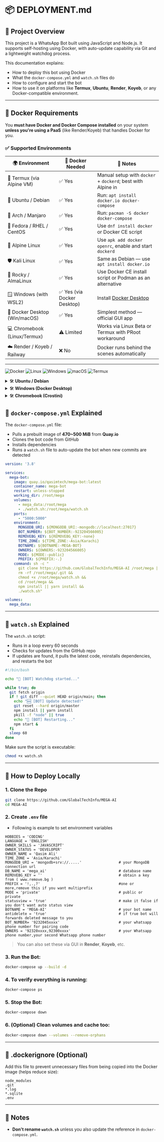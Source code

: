 
# 📦 DEPLOYMENT.md

## 🧠 Project Overview

This project is a WhatsApp Bot built using JavaScript and Node.js. It supports self-hosting using Docker, with auto-update capability via Git and a lightweight watchdog process.

This documentation explains:

- How to deploy this bot using Docker
- What the `docker-compose.yml` and `watch.sh` files do
- How to configure and start the bot
- How to use it on platforms like **Termux**, **Ubuntu**, **Render**, **Koyeb**, or any Docker-compatible environment.

---

## 🐳 Docker Requirements

You **must have Docker and Docker Compose installed** on your system **unless you're using a PaaS** (like Render/Koyeb) that handles Docker for you.

### ✅ Supported Environments

| 🌍 Environment                | 🐳 Docker Needed | 📌 Notes                                                                 |
|------------------------------|------------------|-------------------------------------------------------------------------|
| 📱 Termux (via Alpine VM) | ✅ Yes           | Manual setup with `docker` + `dockerd`; best with Alpine in      |
| 🐧 Ubuntu / Debian            | ✅ Yes           | Run: `apt install docker.io docker-compose`                            |
| 🧱 Arch / Manjaro             | ✅ Yes           | Run: `pacman -S docker docker-compose`                                 |
| 🔧 Fedora / RHEL / CentOS     | ✅ Yes           | Use `dnf install docker` or Docker CE script                           |
| 🧊 Alpine Linux               | ✅ Yes           | Use `apk add docker openrc`, enable and start `dockerd`                |
| 🛡️ Kali Linux                | ✅ Yes           | Same as Debian — use `apt install docker.io`                           |
| 🐘 Rocky / AlmaLinux          | ✅ Yes           | Use Docker CE install script or Podman as an alternative               |
| 🪟 Windows (with WSL2)        | ✅ Yes (via Docker Desktop) | Install [Docker Desktop](https://www.docker.com/products/docker-desktop/) |
| 🧩 Docker Desktop (Win/macOS) | ✅ Yes           | Simplest method — official GUI app                                     |
| 💻 Chromebook (Linux/Termux)  | ⚠️ Limited       | Works via Linux Beta or Termux with PRoot workaround                   |
| ☁️ Render / Koyeb / Railway   | ❌ No            | Docker runs behind the scenes automatically                           |

---
![Docker](https://img.shields.io/badge/Works%20with-Docker-blue?logo=docker)
![Linux](https://img.shields.io/badge/Linux-Supported-success?logo=linux)
![Windows](https://img.shields.io/badge/Windows-Supported-success?logo=windows)
![macOS](https://img.shields.io/badge/macOS-Supported-success?logo=apple)
![Termux](https://img.shields.io/badge/Termux-Tested-yellow?logo=termux)

</details> <details> <summary>🛠 <strong>Ubuntu / Debian</strong></summary>
bash
Copy code
sudo apt update
sudo apt install docker.io docker-compose -y
sudo systemctl enable --now docker

</details> <details> <summary>🛠 <strong>Windows (Docker Desktop)</strong></summary>
Download from: https://www.docker.com/products/docker-desktop

Enable WSL2 backend during installation

Run docker --version to verify setup

Use PowerShell or WSL for Compose commands

</details> <details> <summary>🛠 <strong>Chromebook (Crostini)</strong></summary>
bash
Copy code
# Inside Crostini Linux terminal
sudo apt update
sudo apt install docker.io docker-compose -y
sudo usermod -aG docker $USER
newgrp docker
</details>

## 🔧 `docker-compose.yml` Explained

The `docker-compose.yml` file:

- Pulls a prebuilt image of **470~500 MiB** from **Quay.io**
- Clones the bot code from GitHub
- Installs dependencies
- Runs a `watch.sh` file to auto-update the bot when new commits are detected

```yaml
version: '3.8'

services:
  mega-bot:
    image: quay.io/qasimtech/mega-bot:latest
    container_name: mega-bot
    restart: unless-stopped
    working_dir: /root/mega
    volumes:
      - mega_data:/root/mega
      - ./watch.sh:/root/mega/watch.sh
    ports:
      - "5000:5000"
    environment:
      MONGODB_URI: ${MONGODB_URI:-mongodb://localhost:27017}
      BOT_NUMBER: ${BOT_NUMBER:-923204566005}
      REMOVEBG_KEY: ${REMOVEBG_KEY:-none}
      TIME_ZONE: ${TIME_ZONE:-Asia/Karachi}
      BOTNAME: ${BOTNAME:-MEGA-BOT}
      OWNERS: ${OWNERS:-923204566005}
      MODE: ${MODE:-public}
      PREFIX: ${PREFIX:-.}
    command: sh -c "
      git clone https://github.com/GlobalTechInfo/MEGA-AI /root/mega || true &&
      rm -rf /root/mega/.git &&
      chmod +x /root/mega/watch.sh &&
      cd /root/mega &&
      npm install || yarn install &&
      ./watch.sh"

volumes:
  mega_data:
```

---

## 🔁 `watch.sh` Explained

The `watch.sh` script:

- Runs in a loop every 60 seconds
- Checks for updates from the GitHub repo
- If updates are found, it pulls the latest code, reinstalls dependencies, and restarts the bot

```bash
#!/bin/bash

echo "🔄 [BOT] Watchdog started..."

while true; do
  git fetch origin
  if ! git diff --quiet HEAD origin/main; then
    echo "🆕 [BOT] Update detected!"
    git reset --hard origin/master
    npm install || yarn install
    pkill -f "node" || true
    echo "🔁 [BOT] Restarting..."
    npm start &
  fi
  sleep 60
done
```

Make sure the script is executable:

```bash
chmod +x watch.sh
```

---

## 🚀 How to Deploy Locally

### 1. Clone the Repo

```bash
git clone https://github.com/GlobalTechInfo/MEGA-AI
cd MEGA-AI
```

### 2. Create `.env` file

- Following is example to set environment variables
```env
HOBBIES = 'CODING'
LANGUAGE = 'ENGLISH'
OWNER_SKILLS = 'JAVASCRIPT'
OWNER_STATUS = 'DEVELOPER'
OWNER_NAME = 'Qasim Ali'
TIME_ZONE = 'Asia/Karachi'
MONGODB_URI = 'mongodb+srv://.....'                 # your MongoDB connection url
DB_NAME = 'mega_ai'                                 # database name
REMOVEBG_KEY = ''                                   # obtain a key from ( www.remove.bg )
PREFIX = '!,.,?'                                    #one or more,remove this if you want multiprefix
MODE = 'private'                                    # public or private
statusview = 'true'                                 # make it false if you don't want auto status view
BOTNAME = 'MEGA-AI'                                 # your bot name
antidelete = 'true'                                 # if true bot will forwards deleted message to you
BOT_NUMBER= '9232045xxxx'                           # your whatsapp phone number for pairing code
OWNERS = '92320xxxx,92300xxxx'                      # your Whatsapp phone number,your second Whatsapp phone number
```

> You can also set these via GUI in **Render**, **Koyeb**, etc.

### 3. Run the Bot:

```bash
docker-compose up --build -d
```
### 4. To verify everything is running:

```bash
docker-compose ps
```
### 5. Stop the Bot:

```bash
docker-compose down
```
### 6. (Optional) Clean volumes and cache too:
```bash
docker-compose down --volumes --remove-orphans
```
---

## 📃 .dockerignore (Optional)

Add this file to prevent unnecessary files from being copied into the Docker image (helps reduce size):

```
node_modules
.git
*.log
*.sqlite
.env
```
---

## 🧠 Notes

- **Don't rename `watch.sh`** unless you also update the reference in `docker-compose.yml`.
